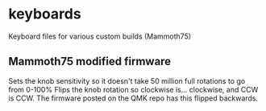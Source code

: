 # keyboards
Keyboard files for various custom builds (Mammoth75)

## Mammoth75 modified firmware
Sets the knob sensitivity so it doesn't take 50 million full rotations to go from 0-100%
Flips the knob rotation so clockwise is... clockwise, and CCW is CCW.  The firmware posted on the QMK repo has this flipped backwards.
